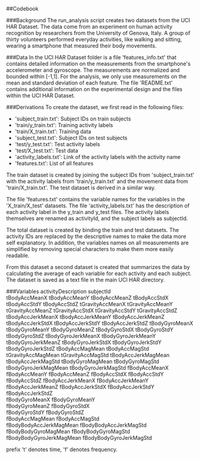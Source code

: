 ##Codebook

###Background
The run_analysis script creates two datasets from the UCI HAR Dataset. The data come from an experiment on human activity recognition by researchers from the University of Genova, Italy. A group of thirty volunteers performed everyday activities, like walking and sitting, wearing a smartphone that measured their body movements. 

###Data
In the UCI HAR Dataset folder is a file 'features_info.txt' that contains detailed information on the measurements from the smartphone's accelerometer and gyroscope. The measurements are normalized and bounded within [-1,1]. For the analysis, we only use measurements on the mean and standard deviation of each feature. The file 'README.txt' contains additional information on the experimental design and the files within the UCI HAR Dataset.

###Derivations
To create the dataset, we first read in the following files:
* 'subject_train.txt': Subject IDs on train subjects
* 'train/y_train.txt': Training activity labels
* 'train/X_train.txt': Training data
* 'subject_test.txt': Subject IDs on test subjects
* 'test/y_test.txt': Test activity labels
* 'test/X_test.txt': Test data
* 'activity_labels.txt': Link of the activity labels with the activity name
* 'features.txt': List of all features

The train dataset is created by joining the subject IDs from 'subject_train.txt' with the activity labels from 'train/y_train.txt' and the movement data from 'train/X_train.txt'. The test dataset is derived in a similar way.

The file 'features.txt' contains the variable names for the variables in the 'X_train/X_test' datasets. The file 'activity_labels.txt' has the description of each activity label in the y_train and y_test files. The activity labels themselves are renamed as activityId, and the subject labels as subjectId.

The total dataset is created by binding the train and test datasets. The activity IDs are replaced by the descriptive names to make the data more self explanatory. In addition, the variables names on all measurements are simplified by removing special characters to make them more easily readable.

From this dataset a second dataset is created that summarizes the data by calculating the average of each variable for each activity and each subject. The dataset is saved as a text file in the main UCI HAR directory.

###Variables
activityDescription
subjectId            
tBodyAccMeanX
tBodyAccMeanY
tBodyAccMeanZ
tBodyAccStdX
tBodyAccStdY
tBodyAccStdZ
tGravityAccMeanX
tGravityAccMeanY
tGravityAccMeanZ
tGravityAccStdX
tGravityAccStdY
tGravityAccStdZ
tBodyAccJerkMeanX
tBodyAccJerkMeanY
tBodyAccJerkMeanZ
tBodyAccJerkStdX
tBodyAccJerkStdY
tBodyAccJerkStdZ
tBodyGyroMeanX
tBodyGyroMeanY
tBodyGyroMeanZ
tBodyGyroStdX
tBodyGyroStdY
tBodyGyroStdZ
tBodyGyroJerkMeanX
tBodyGyroJerkMeanY
tBodyGyroJerkMeanZ
tBodyGyroJerkStdX
tBodyGyroJerkStdY
tBodyGyroJerkStdZ
tBodyAccMagMean
tBodyAccMagStd
tGravityAccMagMean
tGravityAccMagStd
tBodyAccJerkMagMean
tBodyAccJerkMagStd
tBodyGyroMagMean
tBodyGyroMagStd
tBodyGyroJerkMagMean
tBodyGyroJerkMagStd
fBodyAccMeanX
fBodyAccMeanY
fBodyAccMeanZ
fBodyAccStdX
fBodyAccStdY
fBodyAccStdZ
fBodyAccJerkMeanX
fBodyAccJerkMeanY
fBodyAccJerkMeanZ
fBodyAccJerkStdX
fBodyAccJerkStdY
fBodyAccJerkStdZ        
fBodyGyroMeanX
fBodyGyroMeanY   
fBodyGyroMeanZ
fBodyGyroStdX          
fBodyGyroStdY
fBodyGyroStdZ           
fBodyAccMagMean
fBodyAccMagStd          
fBodyBodyAccJerkMagMean
fBodyBodyAccJerkMagStd 
fBodyBodyGyroMagMean
fBodyBodyGyroMagStd
fBodyBodyGyroJerkMagMean
fBodyBodyGyroJerkMagStd

prefix 't' denotes time, 'f' denotes frequency.